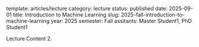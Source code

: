 template: articles/lecture
category: lecture
status: published
date: 2025-09-01
title: Introduction to Machine Learning
slug: 2025-fall-introduction-to-machine-learning
year: 2025
semester: Fall
assitants: Master Student1, PhD Student1

Lecture Content 2.
